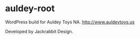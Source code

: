 # auldey-root

WordPress build for Auldey Toys NA. http://www.auldeytoys.us

Developed by Jackrabbit Design.
